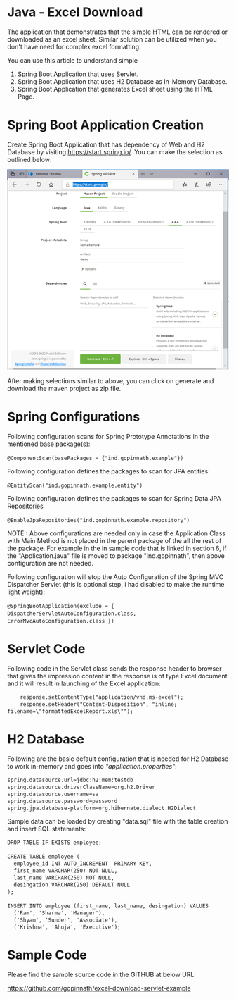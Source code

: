 
# Java - Excel Download

The application that demonstrates that the simple HTML can be rendered or downloaded as an excel sheet. Similar solution can be utilized when you don't have need for complex excel formatting.

You can use this article to understand simple
1. Spring Boot Application that uses Servlet.
2. Spring Boot Application that uses H2 Database as In-Memory Database.
3. Spring Boot Application that generates Excel sheet using the HTML Page.

# Spring Boot Application Creation

Create Spring Boot Application that has dependency of Web and H2 Database by visiting https://start.spring.io/. You can make the selection as outlined below:

![Image](spring-initializer.png)

After making selections similar to above, you can click on generate and download the maven project as zip file.

# Spring Configurations

Following configuration scans for Spring Prototype Annotations in the mentioned base package(s):
 
`@ComponentScan(basePackages = {"ind.gopinnath.example"})`

Following configuration defines the packages to scan for JPA entities:
 
`@EntityScan("ind.gopinnath.example.entity")`
 
Following configuration defines the packages to scan for Spring Data JPA Repositories
 
`@EnableJpaRepositories("ind.gopinnath.example.repository")`
 
NOTE : Above configurations are needed only in case the Application Class with Main Method is not placed in the parent package of the all the rest of the package. For example in the in sample code that is linked in section 6, if the "Application.java" file is moved to package "ind.gopinnath", then above configuration are not needed.
 
Following configuration will stop the Auto Configuration of the Spring MVC Dispatcher Servlet (this is optional step, i had disabled to make the runtime light weight): 

`@SpringBootApplication(exclude = { DispatcherServletAutoConfiguration.class, ErrorMvcAutoConfiguration.class })`

# Servlet Code

Following code in the Servlet class sends the response header to browser that gives the impression content in the response is of type Excel document and it will result in launching of the Excel application:
 
```
    response.setContentType("application/vnd.ms-excel");
    response.setHeader("Content-Disposition", "inline; filename=\"formattedExcelReport.xls\"");
```

# H2 Database

Following are the basic default configuration that is needed for H2 Database to work in-memory and goes into *"application.properties"*:

```
spring.datasource.url=jdbc:h2:mem:testdb
spring.datasource.driverClassName=org.h2.Driver
spring.datasource.username=sa
spring.datasource.password=password
spring.jpa.database-platform=org.hibernate.dialect.H2Dialect
```
Sample data can be loaded by creating "data.sql" file with the table creation and insert SQL statements:

```
DROP TABLE IF EXISTS employee;
 
CREATE TABLE employee (
  employee_id INT AUTO_INCREMENT  PRIMARY KEY,
  first_name VARCHAR(250) NOT NULL,
  last_name VARCHAR(250) NOT NULL,
  desingation VARCHAR(250) DEFAULT NULL
);
 
INSERT INTO employee (first_name, last_name, desingation) VALUES
  ('Ram', 'Sharma', 'Manager'),
  ('Shyam', 'Sunder', 'Associate'),
  ('Krishna', 'Ahuja', 'Executive');
```


# Sample Code

Please find the sample source code in the GITHUB at below URL:
 
https://github.com/gopinnath/excel-download-servlet-example
